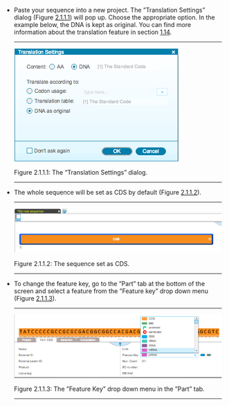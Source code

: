 

-   Paste your sequence into a new project. The ”Translation Settings”
    dialog (Figure [2.1.1.1](#x1-98001r1)) will pop up. Choose the
    appropriate option. In the example below, the DNA is kept as
    original. You can find more information about the translation
    feature in section [1.14](#x1-680001.14).

    ------------------------------------------------------------------------

    <div class="figure">

    <span id="x1-98001r1"></span>
    ![PIC](../../../pictures/annotate_sequence_screenshots/translation_settings_dna_original.png)
    <div class="caption">

    <span class="id">Figure 2.1.1.1: </span><span class="content">The
    “Translation Settings” dialog.</span>

    </div>

    </div>

    ------------------------------------------------------------------------

-   The whole sequence will be set as CDS by default
    (Figure [2.1.1.2](#x1-98002r2)).

    ------------------------------------------------------------------------

    <div class="figure">

    <span id="x1-98002r2"></span>
    ![PIC](../../../pictures/annotate_sequence_screenshots/pasted_sequence.png)
    <div class="caption">

    <span class="id">Figure 2.1.1.2: </span><span class="content">The
    sequence set as CDS.</span>

    </div>

    </div>

    ------------------------------------------------------------------------

-   To change the feature key, go to the ”Part” tab at the bottom of the
    screen and select a feature from the ”Feature key” drop down menu
    (Figure [2.1.1.3](#x1-98003r3)).

    ------------------------------------------------------------------------

    <div class="figure">

    <span id="x1-98003r3"></span>
    ![PIC](../../../pictures/annotate_sequence_screenshots/change_feature_key.png)
    <div class="caption">

    <span class="id">Figure 2.1.1.3: </span><span class="content">The
    ”Feature Key” drop down menu in the ”Part” tab.</span>

    </div>

    </div>

    ------------------------------------------------------------------------

